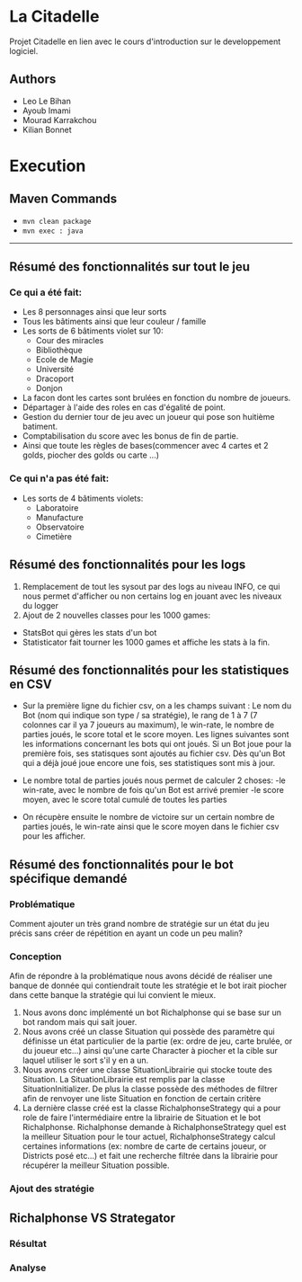 # La Citadelle
Projet Citadelle en lien avec le cours d'introduction sur le developpement logiciel.

## Authors
- Leo Le Bihan
- Ayoub Imami
- Mourad Karrakchou
- Kilian Bonnet

# Execution
## Maven Commands
- `mvn clean package`
- `mvn exec : java`

------------------------------------
## Résumé des fonctionnalités sur tout le jeu
### Ce qui a été fait:
* Les 8 personnages ainsi que leur sorts
* Tous les bâtiments ainsi que leur couleur / famille
* Les sorts de 6 bâtiments violet sur 10:
	* Cour des miracles
	* Bibliothèque
	* Ecole de Magie
	* Université
	* Dracoport
	* Donjon
* La facon dont les cartes sont brulées en fonction du nombre de joueurs.
* Départager à l'aide des roles en cas d'égalité de point.
* Gestion du dernier tour de jeu avec un joueur qui pose son huitième batiment.
* Comptabilisation du score avec les bonus de fin de partie.
* Ainsi que toute les règles de bases(commencer avec 4 cartes et 2 golds, piocher des golds ou carte ...)
### Ce qui n'a pas été fait:
* Les sorts de 4 bâtiments violets:
	* Laboratoire
	* Manufacture
	* Observatoire
	* Cimetière
## Résumé des fonctionnalités pour les logs
1. Remplacement de tout les sysout par des logs au niveau INFO, ce qui nous permet d'afficher ou non certains log en jouant avec les niveaux du logger
2. Ajout de 2 nouvelles classes pour les 1000 games:
  * StatsBot qui gères les stats d'un bot
  * Statisticator fait tourner les 1000 games et affiche les stats à la fin.
## Résumé des fonctionnalités pour les statistiques en CSV
  * Sur la première ligne du fichier csv, on a les champs suivant : Le nom du Bot (nom qui indique son type / sa stratégie), le rang de 1 à 7 (7 colonnes car il ya 7 joueurs au maximum), le win-rate, le nombre de parties joués, le score total et le score moyen. Les lignes suivantes sont les informations concernant les bots qui ont joués.
Si un Bot joue pour la première fois, ses statisques sont ajoutés au fichier csv. Dès qu'un Bot qui a déjà joué joue encore une fois, ses statistiques sont mis à jour.

  * Le nombre total de parties joués nous permet de calculer 2 choses:
-le win-rate, avec le nombre de fois qu'un Bot est arrivé premier
-le score moyen, avec le score total cumulé de toutes les parties

  * On récupère ensuite le nombre de victoire sur un certain nombre de parties joués, le win-rate ainsi que le score moyen dans le fichier csv pour les afficher.

## Résumé des fonctionnalités pour le bot spécifique demandé
### Problématique
Comment ajouter un très grand nombre de stratégie sur un état du jeu précis sans créer de répétition en ayant un code un peu malin?
### Conception
Afin de répondre à la problématique nous avons décidé de réaliser une banque de donnée qui contiendrait toute les stratégie et le bot irait piocher dans cette banque la stratégie qui lui convient le mieux.
1. Nous avons donc implémenté un bot Richalphonse qui se base sur un bot random mais qui sait jouer.
2. Nous avons créé un classe Situation qui possède des paramètre qui définisse un état particulier de la partie (ex: ordre de jeu, carte brulée, or du joueur etc...) ainsi qu'une carte Character à piocher et la cible sur laquel utiliser le sort s'il y en a un.
3. Nous avons créer une classe SituationLibrairie qui stocke toute des Situation. La SituationLibrairie est remplis par la classe SituationInitializer. De plus la classe possède des méthodes de filtrer afin de renvoyer une liste Situation en fonction de certain critère
4. La dernière classe créé est la classe RichalphonseStrategy qui a pour role de faire l'intermédiaire entre la librairie de Situation et le bot Richalphonse. Richalphonse demande à RichalphonseStrategy quel est la meilleur Situation pour le tour actuel, RichalphonseStrategy calcul certaines informations (ex: nombre de carte de certains joueur, or Districts posé etc...) et fait une recherche filtrée dans la librairie pour récupérer la meilleur Situation possible.
### Ajout des stratégie
## Richalphonse VS Strategator
### Résultat
### Analyse

